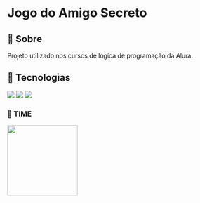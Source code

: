 <h1>Jogo do Amigo Secreto</h1>

<h2>🚧 Sobre</h2>
<p>Projeto utilizado nos cursos de lógica de programação da Alura.</p>

## 🚀 Tecnologias
<div>
  <img src="https://img.shields.io/badge/HTML-239120?style=for-the-badge&logo=html5&logoColor=white">
  <img src="https://img.shields.io/badge/CSS-239120?&style=for-the-badge&logo=css3&logoColor=white">
  <img src="https://img.shields.io/badge/JavaScript-F7DF1E?style=for-the-badge&logo=javascript&logoColor=black">
</div>

<h3>👨 TIME</h3>
<div>
  <img style="height:auto;" alt="" src="https://avatars.githubusercontent.com/u/168025112?v=4" width="160" height="160" class="avatar avatar-user width-full border color-bg-default">
</div>
